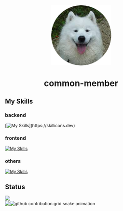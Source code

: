 <div id="header" align="center">
  <img src="./images/sample_dog4-circle.png" width="200"　alt="サモエド"/>
  <h1>common-member</h1>
</div>

## My Skills

### backend
[![My Skills](https://skillicons.dev/icons?i=ruby,rails,docker,)](https://skillicons.dev)

### frontend
[![My Skills](https://skillicons.dev/icons?i=html,css,js,tailwind,bootstrap)](https://skillicons.dev)

### others
[![My Skills](https://skillicons.dev/icons?i=figma,git,github)](https://skillicons.dev)

## Status

<a href="https://git.io/streak-stats">
  <img align="left" src="https://streak-stats.demolab.com?user=common-member&theme=github-dark-dimmed&border_radius=10&date_format=%5BY.%5Dn.j" />
</a><br>
<a href="https://github.com/anuraghazra/github-readme-stats">
  <img align="left" src="https://github-readme-stats.vercel.app/api/top-langs/?username=common-member&layout=compact&theme=github_dark_dimmed" />
</a>


<!-- ![Top Langs](https://github-readme-stats.vercel.app/api/top-langs/?username=common-member&layout=compact)

[![GitHub Streak](https://streak-stats.demolab.com?user=common-member&theme=dark&border_radius=10&date_format=%5BY.%5Dn.j)](https://git.io/streak-stats) -->

<picture>
  <source media="(prefers-color-scheme: dark)" srcset="https://raw.githubusercontent.com/common-member/common-member/output/github-contribution-grid-snake-dark.svg">
  <source media="(prefers-color-scheme: light)" srcset="https://raw.githubusercontent.com/common-member/common-member/output/github-contribution-grid-snake.svg">
  <img alt="github contribution grid snake animation" src="https://raw.githubusercontent.com/common-member/common-memberv/output/github-contribution-grid-snake.svg">
</picture>

<!--![common-member's GitHub stats](https://github-readme-stats.vercel.app/api?username=common-member&show_icons=true&theme=github_dark_dimmed=)
-->

<!--
**common-member/common-member** is a ✨ _special_ ✨ repository because its `README.md` (this file) appears on your GitHub profile.

Here are some ideas to get you started:

- 🔭 I’m currently working on ...
- 🌱 I’m currently learning ...
- 👯 I’m looking to collaborate on ...
- 🤔 I’m looking for help with ...
- 💬 Ask me about ...
- 📫 How to reach me: ...
- 😄 Pronouns: ...
- ⚡ Fun fact: ...
-->
